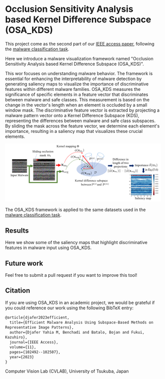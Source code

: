 # Occlusion Sensitivity Analysis based Kernel Difference Subspace (OSA_KDS)

This project come as the second part of our [IEEE access paper](https://scholar.google.com/citations?view_op=view_citation&hl=en&user=JQsEaPUAAAAJ&citation_for_view=JQsEaPUAAAAJ:IjCSPb-OGe4C), following the [malware classification task](https://github.com/Djaferbenchadi/Malware_classification_ksm). 

Here we introduce a malware visualization framework named "Occlusion Sensitivity Analysis based Kernel Difference Subspace (OSA_KDS)". 

This wor focuses on understanding malware behavior. The framework is essential for enhancing the interpretability of malware detection by generating saliency maps to visualize the importance of discriminative features within different malware families.
OSA_KDS measures the significance of specific elements in a feature vector that discriminates between malware and safe classes. This measurement is based on the change in the vector's length when an element is occluded by a small window mask. The discriminative feature vector is extracted by projecting a malware pattern vector onto a Kernel Difference Subspace (KDS), representing the differences between malware and safe class subspaces. By sliding the mask across the feature vector, we determine each element's importance, resulting in a saliency map that visualizes these crucial elements.


<img src="https://github.com/Djaferbenchadi/OSA_KDS/blob/main/OSA-KDS-diag.png" />

The OSA_KDS framework is applied to the same datasets used in the [malware classification task](https://github.com/Djaferbenchadi/Malware_classification_ksm).

## Results
Here we show some of the saliency maps that highlight discriminative features in malware input using OSA_KDS.


## Future work 

Feel free to submit a pull request if you want to improve this tool!


## Citation
If you are using OSA_KDS in an academic project, we would be grateful if you could reference our work using the following BibTeX entry:

```
@article{djafer2023efficient,
  title={Efficient Malware Analysis Using Subspace-Based Methods on Representative Image Patterns},
  author={Djafer Yahia M, Benchadi and Batalo, Bojan and Fukui, Kazuhiro},
  journal={IEEE Access},
  volume={11},
  pages={102492--102507},
  year={2023}
}
```

Computer Vision Lab (CVLAB), University of Tsukuba, Japan
